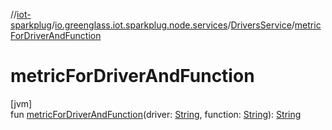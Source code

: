 //[iot-sparkplug](../../../index.md)/[io.greenglass.iot.sparkplug.node.services](../index.md)/[DriversService](index.md)/[metricForDriverAndFunction](metric-for-driver-and-function.md)

# metricForDriverAndFunction

[jvm]\
fun [metricForDriverAndFunction](metric-for-driver-and-function.md)(driver: [String](https://kotlinlang.org/api/latest/jvm/stdlib/kotlin/-string/index.html), function: [String](https://kotlinlang.org/api/latest/jvm/stdlib/kotlin/-string/index.html)): [String](https://kotlinlang.org/api/latest/jvm/stdlib/kotlin/-string/index.html)
